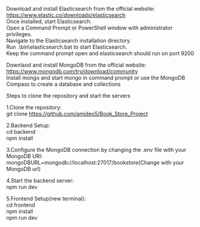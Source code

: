 Download and install Elasticsearch from the official website:  https://www.elastic.co/downloads/elasticsearch<br>
Once installed, start Elasticsearch.<br>
Open a Command Prompt or PowerShell window with administrator privileges.<br>
Navigate to the Elasticsearch installation directory.<br>
Run .\bin\elasticsearch.bat to start Elasticsearch.<br>
Keep the command prompt open and elasticsearch should run on port 9200

Downlaod and install MongoDB from the official website: https://www.mongodb.com/try/download/community<br>
Install mongo and start mongo in command prompt or use the MongoDB Compass to create a database and collections

Steps to clone the repository and start the servers

1.Clone the repository:<br>
git clone https://github.com/amideo5/Book_Store_Project

2.Backend Setup:<br>
cd backend<br>
npm install

3.Configure the MongoDB connection by changing the .env file with your MongoDB URI:<br>
mongoDBURL=mongodb://localhost:27017/bookstore(Change with your MongoDB url)

4.Start the backend server:<br>
npm run dev

5.Frontend Setup(new terminal):<br>
cd frontend<br>
npm install<br>
npm run dev
